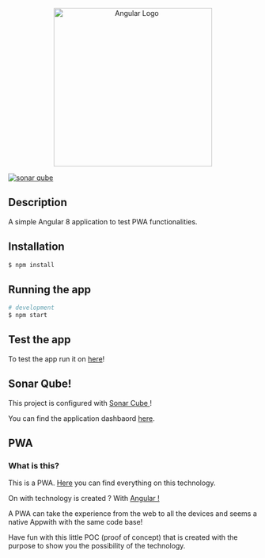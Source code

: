 <p align="center">
  <a target="blank"><img src="https://angular.io/assets/images/logos/angular/angular_solidBlack.png" width="320" alt="Angular Logo" /></a>
</p>

[![sonar qube](https://sonarcloud.io/api/project_badges/measure?project=fedexu_angular-pwa&metric=alert_status)](https://sonarcloud.io)

## Description

A simple Angular 8 application to test PWA functionalities.

## Installation

```bash
$ npm install
```

## Running the app

```bash
# development
$ npm start

```
## Test the app

To test the app run it on <a href="https://fedexu.github.io/angular-pwa/">here</a>! 

## Sonar Qube! 

This project is configured with <a href="https://sonarcloud.io"> Sonar Cube </a>!  

You can find the application dashbaord <a href="https://sonarcloud.io/dashboard?id=fedexu_angular-pwa"> here</a>.


## PWA 

<article name="pwa-description">
<h3>What is this?</h3>
<p>This is a PWA. <a target="_blank" rel="noopener noreferrer" href="https://developers.google.com/web/progressive-web-apps">Here</a> you can find
    everything on this technology.</p>
<p>On with technology is created ? With <a target="_blank" rel="noopener noreferrer" href="https://angular.io/">Angular !</a></p>
<p>A PWA can take the experience from the web to all the devices and seems a native Appwith with the
    same code base!</p>
<p>Have fun with this little POC (proof of concept) that is created with the purpose to show you the
    possibility of the technology.</p>
</article>